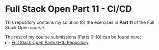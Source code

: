 # Full Stack Open Part 11 - CI/CD

This repository contains my solution for the exercises in **Part 11** of the Full Stack Open course.  

The rest of my course submissions (Parts 0–10) can be found here:  
👉 [Full Stack Open Parts 0–10 Repository](https://github.com/Mhmd-Tarek-Mhmd/full-stack-open-pokedex)
